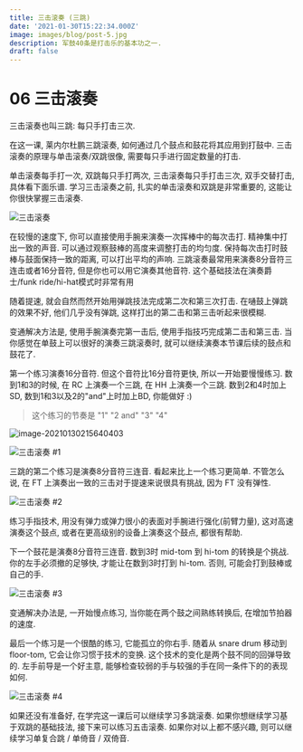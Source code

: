 ```yaml
---
title: 三击滚奏 (三跳)
date: '2021-01-30T15:22:34.000Z'
image: images/blog/post-5.jpg
description: 军鼓40条是打击乐的基本功之一.
draft: false
---
```


# 06 三击滚奏

三击滚奏也叫三跳: 每只手打击三次.

在这一课, 莱内尔杜鹏三跳滚奏, 如何通过几个鼓点和鼓花将其应用到打鼓中. 三击滚奏的原理与单击滚奏/双跳很像, 需要每只手进行固定数量的打击.

单击滚奏每手打一次, 双跳每只手打两次, 三击滚奏每只手打击三次, 双手交替打击, 具体看下面乐谱. 学习三击滚奏之前, 扎实的单击滚奏和双跳是非常重要的, 这能让你很快掌握三击滚奏.

![三击滚奏](https://i.loli.net/2021/01/30/rSRTGBVijov8txU.gif)

在较慢的速度下, 你可以直接使用手腕来演奏一次挥棒中的每次击打. 精神集中打出一致的声音. 可以通过观察鼓棒的高度来调整打击的均匀度. 保持每次击打时鼓棒与鼓面保持一致的距离, 可以打出平均的声响. 三跳滚奏最常用来演奏8分音符三连击或者16分音符, 但是你也可以用它演奏其他音符. 这个基础技法在演奏爵士/funk ride/hi-hat模式时非常有用

随着提速, 就会自然而然开始用弹跳技法完成第二次和第三次打击. 在嗵鼓上弹跳的效果不好, 他们几乎没有弹跳, 这样打出的第二击和第三击听起来很模糊.

变通解决方法是, 使用手腕演奏完第一击后, 使用手指技巧完成第二击和第三击. 当你感觉在单鼓上可以很好的演奏三跳滚奏时, 就可以继续演奏本节课后续的鼓点和鼓花了.

第一个练习演奏16分音符. 但这个音符比16分音符更快, 所以一开始要慢慢练习. 数到1和3的时候, 在 RC 上演奏一个三跳, 在 HH 上演奏一个三跳. 数到2和4时加上 SD, 数到1和3以及2的"and"上时加上BD, 你能做好 :\)

> 这个练习的节奏是 "1" "2 and" "3" "4"

![image-20210130215640403](https://i.loli.net/2021/01/30/nCM5YacPByWTei9.png)

![三击滚奏 \#1](https://i.loli.net/2021/01/30/kpWsZ8Dz3uP2gdC.gif)

三跳的第二个练习是演奏8分音符三连音. 看起来比上一个练习更简单. 不管怎么说, 在 FT 上演奏出一致的三击对于提速来说很具有挑战, 因为 FT 没有弹性.

![三击滚奏 \#2](https://i.loli.net/2021/01/30/zWxZo3cQgsjlnLu.gif)

练习手指技术, 用没有弹力或弹力很小的表面对手腕进行强化\(前臂力量\), 这对高速演奏这个鼓点, 或者在更高级别的设备上演奏这个鼓点, 都很有帮助.

下一个鼓花是演奏8分音符三连音. 数到3时 mid-tom 到 hi-tom 的转换是个挑战. 你的左手必须撤的足够快, 才能让在数到3时打到 hi-tom. 否则, 可能会打到鼓棒或自己的手.

![三击滚奏 \#3](https://i.loli.net/2021/01/30/bgMn4vIA95USNRa.gif)

变通解决办法是, 一开始慢点练习, 当你能在两个鼓之间熟练转换后, 在增加节拍器的速度.

最后一个练习是一个很酷的练习, 它能孤立的你右手. 随着从 snare drum 移动到 floor-tom, 它会让你习惯于技术的变换. 这个技术的变化是两个鼓不同的回弹导致的. 左手前导是一个好主意, 能够检查较弱的手与较强的手在同一条件下的的表现如何.

![三击滚奏 \#4](https://i.loli.net/2021/01/30/OabBpdx4Wv8cMm3.gif)

如果还没有准备好, 在学完这一课后可以继续学习多跳滚奏. 如果你想继续学习基于双跳的基础技法, 接下来可以练习五击滚奏. 如果你对以上都不感兴趣, 则可以继续学习单复合跳 / 单倚音 / 双倚音.


